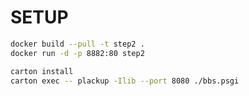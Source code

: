# SETUP

```sh
docker build --pull -t step2 .
docker run -d -p 8882:80 step2
```

```sh
carton install
carton exec -- plackup -Ilib --port 8080 ./bbs.psgi
```

